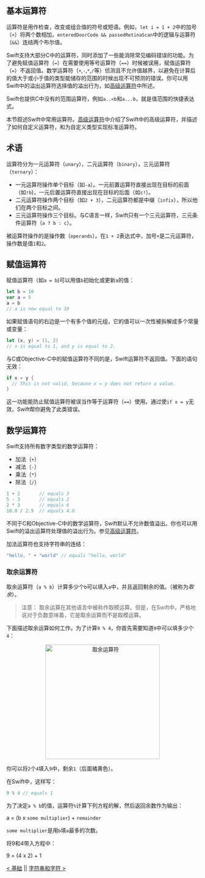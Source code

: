 ## 基本运算符
运算符是用作检查，改变或组合值的符号或短语。例如，`let i = 1 + 2`中的加号（`+`）将两个数相加，`enteredDoorCode && passedRetinaScan`中的逻辑与运算符（`&&`）连结两个布尔值。

Swift支持大部分C中的运算符，同时添加了一些能消除常见编码错误的功能。为了避免赋值运算符（`=`）在需要使用等号运算符（`==`）时候被误用，赋值运算符（`=`）不返回值。数学运算符（`+`,`-`,`*`,`/`等）侦测且不允许值越界，以避免在计算后的值大于或小于值的类型能储存的范围的时候出现不可预测的错误。你可以用Swift中的溢出运算符选择值的溢出行为，如[高级运算符](Advanced_Operators.md#溢出运算符)中所述。

Swift也提供C中没有的范围运算符，例如`a..<b`和`a...b`，就是值范围的快捷表达式。

本节叙述Swift中常用运算符。[高级运算符](Advanced_Operators.md)中介绍了Swift中的高级运算符，并描述了如何自定义运算符，和为自定义类型实现标准运算符。

## 术语

运算符分为一元运算符（`unary`），二元运算符（`binary`），三元运算符（`ternary`）：
* 一元运算符操作单个目标（如`-a`）。一元前置运算符直接出现在目标的前面（如`!b`)，一元后置运算符直接出现在目标的后面（如`c!`）。
* 二元运算符操作两个目标（如`2 + 3`），二元运算符都是中缀（`infix`），所以他们在两个目标之间。
* 三元运算符操作三个目标。与C语言一样，Swift只有一个三元运算符，三元条件运算符（`a ? b : c`）。

被运算符操作的是操作数（`operands`）。在`1 + 2`表达式中，加号`+`是二元运算符，操作数是值`1`和`2`。

## 赋值运算符
赋值运算符（如`a = b`)可以用值`b`初始化或更新`a`的值：
```swift
let b = 10
var a = 5
a = b
// a is now equal to 10
```
如果赋值语句的右边是一个有多个值的元组，它的值可以一次性被拆解成多个常量或变量：
```swift
let (x, y) = (1, 2)
// x is equal to 1, and y is equal to 2.
```

与C或Objective-C中的赋值运算符不同的是，Swift运算符不返回值。下面的语句无效：
```swift
if x = y {
  // This is not valid, because x = y does not return a value.
}
```

这一功能能防止赋值运算符被误当作等于运算符（`==`）使用。通过使`if x = y`无效，Swift帮你避免了此类错误。

## 数学运算符

Swift支持所有数字类型的数学运算符：
* 加法（`+`）
* 减法（`-`）
* 乘法（`*`）
* 除法（`/`）
```swift
1 + 2       // equals 3
5 - 3       // equals 2
2 * 3       // equals 6
10.0 / 2.5  // equals 4.0
```

不同于C和Objective-C中的数学运算符，Swift默认不允许数值溢出。你也可以用Swift的溢出运算符处理值的溢出行为。参见[高级运算符](Advanced_Operators.md#溢出运算符)。

加法运算符也支持字符串的连结：
```swift
"hello, " + "world" // equals "hello, world"
```

### 取余运算符
取余运算符（`a % b`）计算多少个`b`可以填入`a`中，并且返回剩余的值。（被称为*取余*）。
> 注意：
> 取余运算在其他语言中被称作取模运算。但是，在Swift中，严格地说对于负数意味着，它是取余运算而不是取模运算。

下面描述取余运算如何工作。为了计算`9 % 4`，你首先需要知道`9`中可以填多少个`4`：

<p align="center">
<img src="https://docs.swift.org/swift-book/_images/remainderInteger_2x.png" alt="取余运算符" width="300"/>
</p>

你可以将`2`个`4`填入`9`中，剩余`1`（后面橘黄色）。

在Swift中，这样写：
```swift
9 % 4 // equals 1
```

为了决定`a % b`的值，运算符`%`计算下列方程的解，然后返回余数作为输出：

a = (b x `some multiplier`) + `remainder`

`some multiplier`是用`b`填`a`最多的次数。

将9和4带入方程中：

9 = (4 x 2) + 1








[< 基础](The_Basic.md) || [字符串和字符 >](Strings_and_Characters.md)
